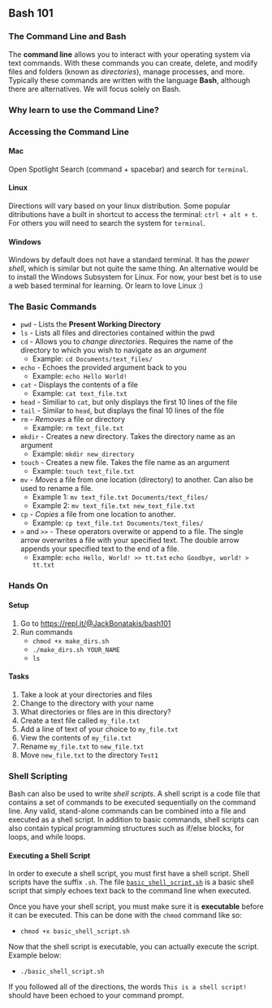 ## Bash 101

### The Command Line and Bash

The **command line** allows you to interact with your operating system via text commands. With these commands you can create, delete, and modify files and folders (known as *directories*), manage processes, and more. Typically these commands are written with the language **Bash**, although there are alternatives. We will focus solely on Bash. 

### Why learn to use the Command Line?



### Accessing the Command Line

#### Mac
Open Spotlight Search (command + spacebar) and search for `terminal`.

#### Linux
Directions will vary based on your linux distribution. Some popular ditributions have a built in shortcut to access the terminal: `ctrl + alt + t`. For others you will need to search the system for `terminal`.

#### Windows
Windows by default does not have a standard terminal. It has the *power shell*, which is similar but not quite the same thing. An alternative would be to install the Windows Subsystem for Linux. For now, your best bet is to use a web based terminal for learning. Or learn to love Linux :)

### The Basic Commands
* `pwd` - Lists the **Present Working Directory**
* `ls` - Lists all files and directories contained within the pwd
* `cd` - Allows you to *change directories*. Requires the name of the directory to which you wish to navigate as an *argument*
	* Example: `cd Documents/text_files/`
* `echo` - Echoes the provided argument back to you
	* Example: `echo Hello World!`
* `cat` - Displays the contents of a file
	* Example: `cat text_file.txt`
* `head` - Similiar to `cat`, but only displays the first 10 lines of the file
* `tail` - Similar to `head`, but displays the final 10 lines of the file
* `rm` - *Removes* a file or directory
	* Example: `rm text_file.txt`
* `mkdir` - Creates a new directory. Takes the directory name as an argument
	* Example: `mkdir new_directory`
* `touch` - Creates a new file. Takes the file name as an argument
	* Example: `touch text_file.txt`
* `mv` - *Moves*  a file from one location (directory) to another. Can also be used to rename a file.
	* Example 1: `mv text_file.txt Documents/text_files/`
	* Example 2: `mv text_file.txt new_text_file.txt`
* `cp` - *Copies* a file from one location to another. 
	* Example: `cp text_file.txt Documents/text_files/`
* `>` and `>>` - These operators overwite or append to a file. The single arrow overwrites a file with your specified text. The double arrow appends your specified text to the end of a file.
	* Example: 
		`echo Hello, World! >> tt.txt`
		`echo Goodbye, world! > tt.txt`

### Hands On

#### Setup

1. Go to https://repl.it/@JackBonatakis/bash101
2. Run commands 
	* `chmod +x make_dirs.sh`
	* `./make_dirs.sh YOUR_NAME`
	* `ls`

#### Tasks

1. Take a look at your directories and files
2. Change to the directory with your name
3. What directories or files are in this directory?
4. Create a text file called `my_file.txt`
5. Add a line of text of your choice to `my_file.txt`
6. View the contents of `my_file.txt`
7. Rename `my_file.txt` to `new_file.txt`
8. Move `new_file.txt` to the directory `Test1`

### Shell Scripting

Bash can also be used to write *shell scripts*. A shell script is a code file that contains a set of commands to be executed sequentially on the command line. Any valid, stand-alone commands can be combined into a file and executed as a shell script. In addition to basic commands, shell scripts can also contain typical programming structures such as if/else blocks, for loops, and while loops. 

#### Executing a Shell Script

In order to execute a shell script, you must first have a shell script. Shell scripts have the suffix `.sh`. The file [`basic_shell_script.sh`](https://github.com/jbonatakis/bash_101/blob/master/basic_shell_script.sh) is a basic shell script that simply echoes text back to the command line when executed.

Once you have your shell script, you must make sure it is **executable** before it can be executed. This can be done with the `chmod` command like so:

* `chmod +x basic_shell_script.sh`

Now that the shell script is executable, you can actually execute the script. Example below:

* `./basic_shell_script.sh`

If you followed all of the directions, the words `This is a shell script!` should have been echoed to your command prompt. 
